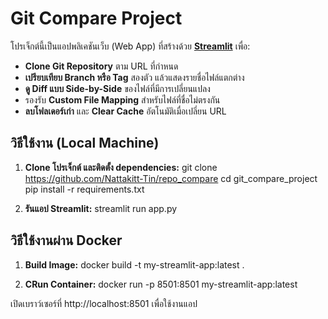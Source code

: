 # Git Compare Project

โปรเจ็กต์นี้เป็นแอปพลิเคชันเว็บ (Web App) ที่สร้างด้วย **[Streamlit](https://streamlit.io)** เพื่อ:

- **Clone Git Repository** ตาม URL ที่กำหนด
- **เปรียบเทียบ Branch หรือ Tag** สองตัว แล้วแสดงรายชื่อไฟล์แตกต่าง
- **ดู Diff แบบ Side-by-Side** ของไฟล์ที่มีการเปลี่ยนแปลง
- รองรับ **Custom File Mapping** สำหรับไฟล์ที่ชื่อไม่ตรงกัน
- **ลบโฟลเดอร์เก่า** และ **Clear Cache** อัตโนมัติเมื่อเปลี่ยน URL

## วิธีใช้งาน (Local Machine)

1. **Clone โปรเจ็กต์ และติดตั้ง dependencies:**
   git clone https://github.com/Nattakitt-Tin/repo_compare
   cd git_compare_project
   pip install -r requirements.txt

2. **รันแอป Streamlit:**
    streamlit run app.py

## วิธีใช้งานผ่าน Docker

1. **Build Image:**
    docker build -t my-streamlit-app:latest .

2. **CRun Container:**
    docker run -p 8501:8501 my-streamlit-app:latest

เปิดเบราว์เซอร์ที่ http://localhost:8501 เพื่อใช้งานแอป

